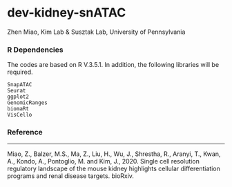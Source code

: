 # dev-kidney-snATAC


Zhen Miao, Kim Lab & Susztak Lab, University of Pennsylvania



### R Dependencies
The codes are based on R V.3.5.1. In addition, the following libraries will be required.

```
SnapATAC
Seurat
ggplot2
GenomicRanges
biomaRt
VisCello

```

### Reference
---------
Miao, Z., Balzer, M.S., Ma, Z., Liu, H., Wu, J., Shrestha, R., Aranyi, T., Kwan, A., Kondo, A., Pontoglio, M. and Kim, J., 2020. Single cell resolution regulatory landscape of the mouse kidney highlights cellular differentiation programs and renal disease targets. bioRxiv.

